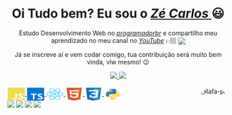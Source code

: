 <div>
  <h1 align="center">Oi Tudo bem? Eu sou o <a href="https://www.linkedin.com/in/z%C3%A9-carlos-seja-bem-vindo//"><i>Zé Carlos </i></a> 😃️</h1>
  <p align="center">Estudo Desenvolvimento Web no <a href="https://programadorbr.com/"><i>programadorbr</i></a> e compartilho meu aprendizado no meu canal no <a href="https://www.youtube.com/channel/UCW2WwpYiZPhCZu4dultylUg"><i>YouTube</i></a><span> 👉🏽️</span>
  <a align="rigth"  href="https://www.youtube.com/channel/UCW2WwpYiZPhCZu4dultylUg" target="_blank">
    <img width="10%" align="center" valign="middle" src="https://img.shields.io/youtube/channel/subscribers/UCW2WwpYiZPhCZu4dultylUg?label=YouTube&style=social  " target="_blank" />
  </a><br>
  <p align="center">Já se inscreve aí e vem codar comigo, tua contribuição será muito bem vinda, vlw mesmo! 😉️</h2>
</div>
<div align="center">
  <a href="https://github.com/zecarlos2021">
  <img height="180em" src="https://github-readme-stats.vercel.app/api?username=zecarlos2021&show_icons=true&theme=dracula&include_all_commits=true&count_private=true"/>
  <img height="180em" src="https://github-readme-stats.vercel.app/api/top-langs/?username=zecarlos2021&layout=compact&langs_count=7&theme=dracula"/>
</div>
<div style="display: inline_block"><br>
  <img align="center" alt="Zé-Js" height="30" width="40" src="https://raw.githubusercontent.com/devicons/devicon/master/icons/javascript/javascript-plain.svg">
  <img align="center" alt="Zé-Ts" height="30" width="40" src="https://raw.githubusercontent.com/devicons/devicon/master/icons/typescript/typescript-plain.svg">
  <img align="center" alt="Zé-React" height="30" width="40" src="https://raw.githubusercontent.com/devicons/devicon/master/icons/react/react-original.svg">
  <img align="center" alt="Zé-HTML" height="30" width="40" src="https://raw.githubusercontent.com/devicons/devicon/master/icons/html5/html5-original.svg">
  <img align="center" alt="Zé-CSS" height="30" width="40" src="https://raw.githubusercontent.com/devicons/devicon/master/icons/css3/css3-original.svg">
  <img align="center" alt="Zé-Python" height="30" width="40" src="https://raw.githubusercontent.com/devicons/devicon/master/icons/python/python-original.svg">
  
  <img align="right" alt="Rafa-pic" height="250" style="border-radius:50px;"  src="https://scontent.fgru10-1.fna.fbcdn.net/v/t39.30808-6/p526x296/271630815_108803385020118_2981006634555417772_n.jpg?_nc_cat=102&ccb=1-5&_nc_sid=730e14&_nc_ohc=UFC2BbhfLYsAX9vcuif&tn=l2HqIKJ5uNBGDSLP&_nc_ht=scontent.fgru10-1.fna&oh=00_AT-pTySV4ULIbu44zbGfotqWye3pCLjEF15cgLZVNwc3_w&oe=61DEDD37">
  
</div>
  
<div> 
  <a href="https://www.youtube.com/channel/UCW2WwpYiZPhCZu4dultylUg" target="_blank"><img src="https://img.shields.io/badge/YouTube-FF0000?style=for-the-badge&logo=youtube&logoColor=white" target="_blank"></a>  <a href="https://www.instagram.com/zecarlosdev/" target="_blank"><img src="https://img.shields.io/badge/-Instagram-%23E4405F?style=for-the-badge&logo=instagram&logoColor=white" target="_blank"></a>  <a href = "mailto:jsecarlosfs@gmail.com"><img src="https://img.shields.io/badge/-Gmail-%23333?style=for-the-badge&logo=gmail&logoColor=white" target="_blank"></a> <a href="https://www.linkedin.com/in/z%C3%A9-carlos-seja-bem-vindo/" target="_blank"><img src="https://img.shields.io/badge/-LinkedIn-%230077B5?style=for-the-badge&logo=linkedin&logoColor=white" target="_blank"></a> 
 
  
 
</div>
